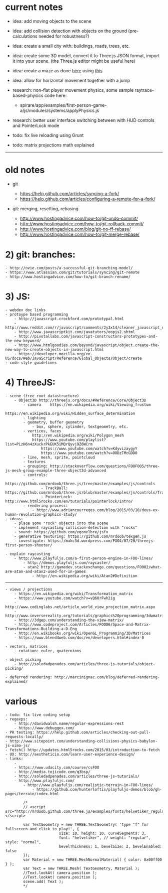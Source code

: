 # current notes

- idea: add moving objects to the scene
- idea: add collision detection with objects on the ground (pre-calculations needed for robustness?)
- idea: create a small city with: buildings, roads, trees, etc.
- idea: create some 3D model, convert it to Three.js JSON format, import it into your scene. (the Three.js editor might be useful here)
- idea: create a maze as done [here](https://github.com/josdirksen/essential-threejs/tree/master/chapter-03) using [this](https://github.com/felipecsl/random-maze-generator)
- idea: allow for horizontal movement together with a jump

- research: non-flat player movement physics, some sample raytrace-based-physics code here:
	- spirare/app/examples/first-person-game-a/js/modules/systems/applyPhysics.js
- research: better user interface switching between with HUD controls and PointerLock mode

- todo: fix live reloading using Grunt
- todo: matrix projections math explained

-----------

# old notes

- git
	- https://help.github.com/articles/syncing-a-fork/
	- https://help.github.com/articles/configuring-a-remote-for-a-fork/

- git: merging, resetting, rebasing
	- http://www.hostingadvice.com/how-to/git-undo-commit/
 	- http://www.hostingadvice.com/how-to/git-rollback-commit/
	- http://www.hostingadvice.com/blog/git-no-ff-rebase/
	- http://www.hostingadvice.com/how-to/git-merge-rebase/


# 2) git: branches:

	- http://nvie.com/posts/a-successful-git-branching-model/
	- https://www.atlassian.com/git/tutorials/syncing/git-remote
	- http://www.hostingadvice.com/how-to/git-branch-rename/

# 3) JS:
	- webdev doc links
	- protoype based programming
		- http://javascript.crockford.com/prototypal.html
		- http://www.reddit.com/r/javascript/comments/2y3x14/cleaner_javascript_object_inheritance_example/
		- http://www.javascriptkit.com/javatutors/oopjs2.shtml
		- http://pivotallabs.com/javascript-constructors-prototypes-and-the-new-keyword/
		- http://www.htmlgoodies.com/beyond/javascript/object.create-the-new-way-to-create-objects-in-javascript.html
		- https://developer.mozilla.org/en-US/docs/Web/JavaScript/Reference/Global_Objects/Object/create
	- code style guidelines

# 4) ThreeJS:

	- scene (tree root datastructure)
		- Object3D http://threejs.org/docs/#Reference/Core/Object3D
			- camera	https://en.wikipedia.org/wiki/Viewing_frustum
						https://en.wikipedia.org/wiki/Hidden_surface_determination
			- lighting
			- geometry, buffer geometry
				- box, sphere, cylinder, textgeometry, etc.
			- vertices, faces
				http://en.wikipedia.org/wiki/Polygon_mesh
				https://www.youtube.com/playlist?list=PLzH6n4zXuckrPkEUK5iMQrQyvj9Z6WCrm
					https://www.youtube.com/watch?v=KdyvizaygyY
					https://www.youtube.com/watch?v=OODzTMcGDD0
			- line, mesh, sprite, pointcloud
			- textures
			- grouping: http://stackoverflow.com/questions/FOOFOO5/three-js-mesh-group-example-three-object3d-advanced
			- controls:
				- https://github.com/mrdoob/three.js/tree/master/examples/js/controls
					- TrackBall: https://github.com/mrdoob/three.js/blob/master/examples/js/controls/TrackballControls.js 
					- PointerLock: http://www.html5rocks.com/en/tutorials/pointerlock/intro/
			- rendering process:
				- http://www.adriancourreges.com/blog/2015/03/10/deus-ex-human-revolution-graphics-study/
	- ideas:
		- place some "rock" objects into the scene
		- implement raycasting collision-detection with "rocks"
		- sound: https://github.com/egonelbre/jsfx
		- generative texturing: https://github.com/mrdoob/texgen.js
		- investigate: https://makc3d.wordpress.com/FOO4/07/20/threejs-first-person-shooter/

	- explain raycasting
		- http://www.playfuljs.com/a-first-person-engine-in-FOO-lines/
			- http://demos.playfuljs.com/raycaster/
			- atan2 http://gamedev.stackexchange.com/questions/FOO02/what-are-atan-and-atan2-used-for-in-games
				- http://en.wikipedia.org/wiki/Atan2#Definition

-----------

	- views / projections
		- https://en.wikipedia.org/wiki/Transformation_matrix
		- https://www.youtube.com/watch?v=vQ60rFwh2ig
		- http://www.codinglabs.net/article_world_view_projection_matrix.aspx
		- http://www.inversereality.org/tutorials/graphics%20programming/3dwmatrices.html
		- http://3dgep.com/understanding-the-view-matrix/
		- http://www.codeproject.com/Articles/FOO86/Space-and-Matrix-Transformations-Building-a-D-Eng
		- http://en.wikibooks.org/wiki/OpenGL_Programming/3D/Matrices
		- https://www.blend4web.com/doc/en/developers.html#index-0

	- vectors, matrices
		- rotation: euler, quaternions

	- object picking
		- http://soledadpenades.com/articles/three-js-tutorials/object-picking/

	- deferred rendering: http://marcinignac.com/blog/deferred-rendering-explained/

# various

	- todo: fix live coding setup
	- regexps:
		- http://davidwalsh.name/regular-expressions-rest
		- https://www.debuggex.com/
	- PR testing: https://help.github.com/articles/checking-out-pull-requests-locally/
	- http://www.sitepoint.com/understanding-collisions-physics-babylon-js-oimo-js/
	- fetch() http://updates.html5rocks.com/2015/03/introduction-to-fetch
	- UX: http://aestheticio.com/learn-user-experience-design/
	- links:
		- 
		- https://www.udacity.com/course/csFOO
		- http://media.tojicode.com/q3bsp/
		- http://soledadpenades.com/articles/three-js-tutorials/
		- http://www.playfuljs.com/
			- http://www.playfuljs.com/realistic-terrain-in-FOO-lines/
				- https://github.com/hunterloftis/playfuljs-demos/blob/gh-pages/terrain/index.html

~~~
		/*
		// <script src="http://mrdoob.github.com/three.js/examples/fonts/helvetiker_regular.typeface.js"></script>

		var TextGeometry = new THREE.TextGeometry( 'type "f" for fullscreen and click to play!', {
						size: 10, height: 10, curveSegments: 3,
						font: "helvetiker", // weight: "regular", style: "normal",
						bevelThickness: 1, bevelSize: 2, bevelEnabled: false
		});
		var Material = new THREE.MeshNormalMaterial( { color: 0x00ff00 } );
		var Text = new THREE.Mesh( TextGeometry, Material );
		//Text.lookAt( camera.position );
		//Text.lookAt( camera.position );
		scene.add( Text );
		*/
~~~
